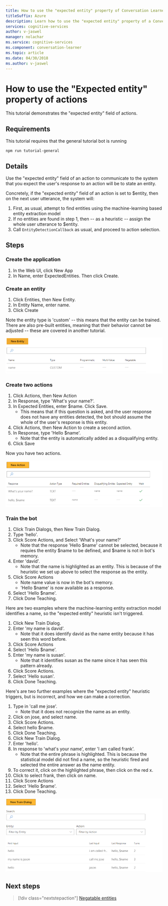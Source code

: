 ```yaml
---
title: How to use the "expected entity" property of Conversation Learner actions - Microsoft Cognitive Services | Microsoft Docs
titleSuffix: Azure
description: Learn how to use the "expected entity" property of a Conversation Learner application.
services: cognitive-services
author: v-jaswel
manager: nolachar
ms.service: cognitive-services
ms.component: conversation-learner
ms.topic: article
ms.date: 04/30/2018
ms.author: v-jaswel
---
```


# How to use the "Expected entity" property of actions

This tutorial demonstrates the "expected entity" field of actions.

## Requirements
This tutorial requires that the general tutorial bot is running

	npm run tutorial-general

## Details
Use the "expected entity" field of an action to communicate to the system that you expect the user's response to an action will be to state an entity.

Concretely, if the "expected entity" field of an action is set to $entity, then on the next user utterance, the system will:

1. First, as usual, attempt to find entities using the machine-learning based entity extraction model
2. If no entities are found in step 1, then -- as a heuristic -- assign the whole user utterance to $entity.
3. Call `EntityDetectionCallback` as usual, and proceed to action selection.

## Steps

### Create the application

1. In the Web UI, click New App
2. In Name, enter ExpectedEntities. Then click Create.

### Create an entity

1. Click Entities, then New Entity.
2. In Entity Name, enter name.
3. Click Create

Note the entity type is 'custom' -- this means that the entity can be trained.  There are also pre-built entities, meaning that their behavior cannot be adjusted -- these are covered in another tutorial.

![](../media/tutorial4_entities.PNG)

### Create two actions

1. Click Actions, then New Action
2. In Response, type 'What's your name?'.
3. In Expected Entities, enter $name. Click Save.
	- This means that if this question is asked, and the user response does not have any entities detected, the bot should assume the whole of the user's response is this entity.
2. Click Actions, then New Action to create a second action.
3. In Response, type 'Hello $name'.
	- Note that the entity is automatically added as a disqualifying entity. 
4. Click Save

Now you have two actions.

![](../media/tutorial4_actions.PNG)

### Train the bot

1. Click Train Dialogs, then New Train Dialog.
2. Type 'hello'.
3. Click Score Actions, and Select 'What's your name?'
	- Note that the response 'Hello $name' cannot be selected, because it requies the entity $name to be defined, and $name is not in bot's memory.
2. Enter 'david'. 
	- Note that the name is highlighted as an entity. This is because of the heuristic we set up above to select the response as the entity.
5. Click Score Actions
	- Note name value is now in the bot's memory.
	- 'Hello $name' is now available as a response. 
6. Select 'Hello $name'.
7. Click Done Teaching.

Here are two examples where the machine-learning entity extraction model identifies a name, so the "expected entity" heuristic isn't triggered.

1. Click New Train Dialog.
2. Enter 'my name is david'.
	- Note that it does identify david as the name entity because it has seen this word before.
2. Click Score Actions
3. Select 'Hello $name'.
4. Enter 'my name is susan'.
	- Note that it identifies susan as the name since it has seen this pattern already.
2. Click Score Actions.
2. Select 'Hello susan'.
3. Click Done Teaching.

Here's are two further examples where the "expected entity" heuristic triggers, but is incorrect, and how we can make a correction.

1. Type in 'call me jose'.
	- Note that it does not recognize the name as an entity.
2. Click on jose, and select name.
3. Click Score Actions.
4. Select hello $name.
5. Click Done Teaching.
1. Click New Train Dialog.
2. Enter 'hello'.
3. In response to 'what's your name', enter 'I am called frank'.
	- Note that the entire phrase is highlighted. This is because the statistical model did not find a name, so the heuristic fired and selected the entire answer as the name entity.
2. To correct it, click on the highlighted phrase, then click on the red x. 
3. Click to select frank, then click on name.
2. Click Score Actions
3. Select 'Hello $name'.
4. Click Done Teaching.

![](../media/tutorial4_dialogs.PNG)

## Next steps

> [!div class="nextstepaction"]
> [Negatable entities](./5-negatable-entities.md)
